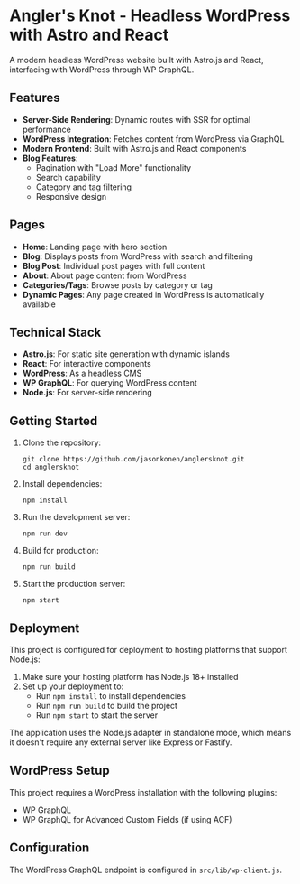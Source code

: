 # Angler's Knot - Headless WordPress with Astro and React

A modern headless WordPress website built with Astro.js and React, interfacing with WordPress through WP GraphQL.

## Features

- **Server-Side Rendering**: Dynamic routes with SSR for optimal performance
- **WordPress Integration**: Fetches content from WordPress via GraphQL
- **Modern Frontend**: Built with Astro.js and React components
- **Blog Features**:
  - Pagination with "Load More" functionality
  - Search capability
  - Category and tag filtering
  - Responsive design

## Pages

- **Home**: Landing page with hero section
- **Blog**: Displays posts from WordPress with search and filtering
- **Blog Post**: Individual post pages with full content
- **About**: About page content from WordPress
- **Categories/Tags**: Browse posts by category or tag
- **Dynamic Pages**: Any page created in WordPress is automatically available

## Technical Stack

- **Astro.js**: For static site generation with dynamic islands
- **React**: For interactive components
- **WordPress**: As a headless CMS
- **WP GraphQL**: For querying WordPress content
- **Node.js**: For server-side rendering

## Getting Started

1. Clone the repository:
   ```
   git clone https://github.com/jasonkonen/anglersknot.git
   cd anglersknot
   ```

2. Install dependencies:
   ```
   npm install
   ```

3. Run the development server:
   ```
   npm run dev
   ```

4. Build for production:
   ```
   npm run build
   ```

5. Start the production server:
   ```
   npm start
   ```

## Deployment

This project is configured for deployment to hosting platforms that support Node.js:

1. Make sure your hosting platform has Node.js 18+ installed
2. Set up your deployment to:
   - Run `npm install` to install dependencies
   - Run `npm run build` to build the project
   - Run `npm start` to start the server

The application uses the Node.js adapter in standalone mode, which means it doesn't require any external server like Express or Fastify.

## WordPress Setup

This project requires a WordPress installation with the following plugins:
- WP GraphQL
- WP GraphQL for Advanced Custom Fields (if using ACF)

## Configuration

The WordPress GraphQL endpoint is configured in `src/lib/wp-client.js`.
